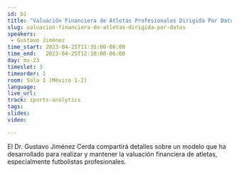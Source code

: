 ```yaml
---
id: b1
title: "Valuación Financiera de Atletas Profesionales Dirigida Por Datos"
slug: valuacion-financiera-de-atletas-dirigida-por-datos
speakers:
 - Gustavo Jiménez
time_start: 2023-04-25T11:35:00-06:00
time_end:   2023-04-25T12:10:00-06:00
day: mx-23
timeslot: 3
timeorder: 1
room: Sala 1 (México 1-2)
language: 
live_url: 
track: sports-analytics
tags:
slides: 
video: 

---
```


El Dr. Gustavo Jiménez Cerda compartirá detalles sobre un modelo que ha desarrollado para realizar y mantener la valuación financiera de atletas, especialmente futbolistas profesionales.
